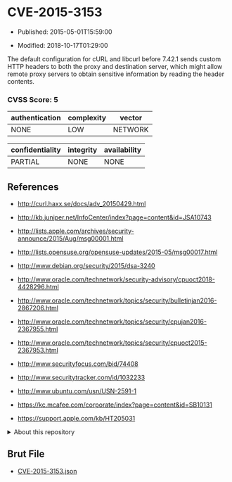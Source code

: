 # CVE-2015-3153

- Published: 2015-05-01T15:59:00

- Modified: 2018-10-17T01:29:00

The default configuration for cURL and libcurl before 7.42.1 sends custom HTTP headers to both the proxy and destination server, which might allow remote proxy servers to obtain sensitive information by reading the header contents.

### CVSS Score: **5**

| authentication | complexity | vector |
| --- | --- | --- |
| NONE | LOW | NETWORK |

| confidentiality | integrity | availability |
| --- | --- | --- |
| PARTIAL | NONE | NONE |

## References

* http://curl.haxx.se/docs/adv_20150429.html

* http://kb.juniper.net/InfoCenter/index?page=content&id=JSA10743

* http://lists.apple.com/archives/security-announce/2015/Aug/msg00001.html

* http://lists.opensuse.org/opensuse-updates/2015-05/msg00017.html

* http://www.debian.org/security/2015/dsa-3240

* http://www.oracle.com/technetwork/security-advisory/cpuoct2018-4428296.html

* http://www.oracle.com/technetwork/topics/security/bulletinjan2016-2867206.html

* http://www.oracle.com/technetwork/topics/security/cpujan2016-2367955.html

* http://www.oracle.com/technetwork/topics/security/cpuoct2015-2367953.html

* http://www.securityfocus.com/bid/74408

* http://www.securitytracker.com/id/1032233

* http://www.ubuntu.com/usn/USN-2591-1

* https://kc.mcafee.com/corporate/index?page=content&id=SB10131

* https://support.apple.com/kb/HT205031

<details>
<summary>About this repository</summary> 

  This repository is part of the project [Live Hack CVE](https://github.com/Live-Hack-CVE). Main website can be found [www.live-hack.org](https://www.live-hack.org) 
  
  Made by [Sn0wAlice](https://github.com/Sn0wAlice) for the people that care about security and need to have a feed of the latest CVEs. Hope you enjoy it, don't forget to star the repo and follow me on [Twitter](https://twitter.com/Sn0wAlice) and [Github](https://github.com/Sn0wAlice). And that is my [personnal website](https://www.alice-snow.me/)

  - [Home Page](https://github.com/Live-Hack-CVE)
  - [Framework](https://github.com/Live-Hack-CVE/cve-framework)
  - [CVE database](https://github.com/Live-Hack-CVE/full_database)
  - [Changelog](https://github.com/Live-Hack-CVE/Changelog)
</details>

## Brut File

* [CVE-2015-3153.json](https://raw.githubusercontent.com/Live-Hack-CVE/full_database/main/cves/2015/CVE-2015-3153.json)

